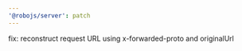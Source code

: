 ```yaml
---
'@robojs/server': patch
---
```


fix: reconstruct request URL using x-forwarded-proto and originalUrl

